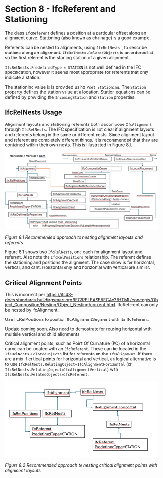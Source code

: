# Section 8 - IfcReferent and Stationing

The class `IfcReferent` defines a position at a particular offset along an
alignment curve. Stationing (also known as chainage) is a good example.

Referents can be nested to alignments, using `IfcRelNests` , to describe stations along an alignment. `IfcRelNests.RelatedObjects` is an ordered list so the first referent is the starting station of a given alignment.

`IfcRelNests.PredefinedType = STATION` is not well defined in the IFC specification, however it seems most appropriate for referents that only indicate a station.

The stationing value is is provided using `Pset_Stationing`. The `Station` property defines the station value at a location. Station equations can be defined by providing the `IncomingStation` and `Station` properties.

## IfcRelNests Usage
Alignment layouts and stationing referents both decompose `IfcAlignment` through `IfcRelNests`. The IFC specification is not clear if alignment layouts and referents belong in the same or different nests. Since alignment layout and referent are completely different things, it is recommended that they are contained within their own nests. This is illustrated in Figure 8.1.


![](images/image8.1.png)

*Figure 8.1 Recommended approach to nesting alignment layouts and referents*

Figure 8.1 shows two `IfcRelNests`, one each for alignment layout and referent. Also note the `IfcRelPositions` relationship. The referent defines the stationing and positions the alignment. The case show is for horizontal, vertical, and cant. Horizontal only and horizontal with vertical are similar.

## Critical Alignment Points

This is incorrect per https://ifc43-docs.standards.buildingsmart.org/IFC/RELEASE/IFC4x3/HTML/concepts/Object_Composition/Nesting/Object_Nesting/content.html. IfcReferent can only be hosted by IfcAlignment. 

Use IfcRelPositions to position IfcAlignmentSegment with its IfcTeferent.

Update coming soon. Also need to demostrate for reusing horizontal with multiple vertical and child alignments


Critical alignment points, such as Point Of Curvature (PC) of a horizontal curve can be located with an `IfcReferent`. These can be located in the `IfcRelNests.RelatedObjects` list for referents on the `IfcAlignment`. If there are a mix if critical points for horizontal and vertical, an logical alternative is to use `IfcRelNests.RelatingObject=IfcAlignmentHorizontal` (or `IfcRelNests.RelatingObject=IfcAlignmentVertical`) with `IfcRelNests.RelatedObjects=IfcReferent`.

![](images/image8.2.png)

*Figure 8.2 Recommended approach to nesting critical alignment points with alignment layouts*
